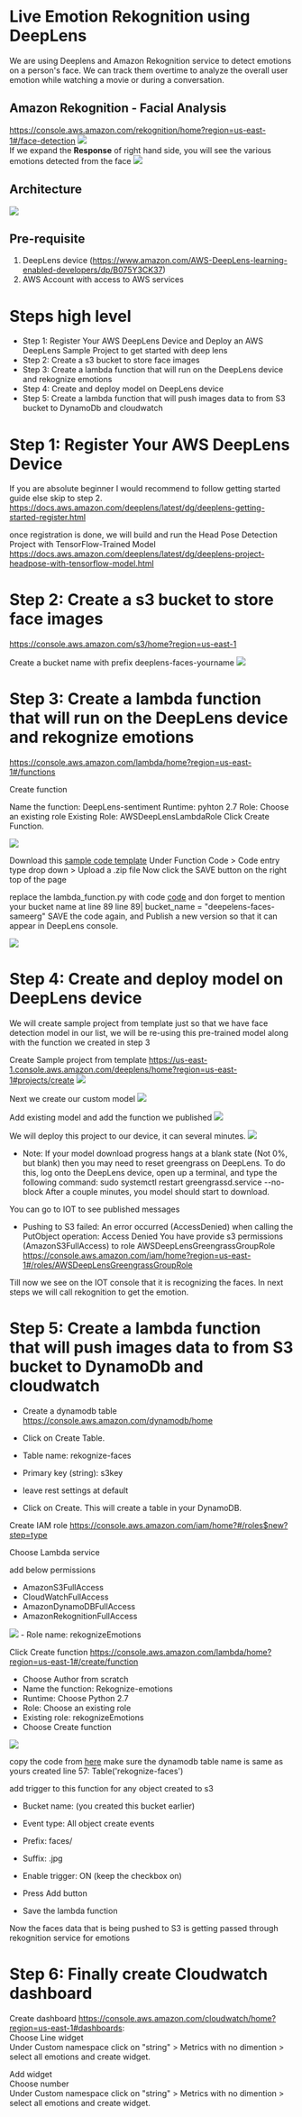 # Live Emotion Rekognition using DeepLens

We are using Deeplens and Amazon Rekognition service to detect emotions on a person's face. We can track them overtime to analyze the overall user emotion while watching a movie or during a conversation.

## Amazon Rekognition - Facial Analysis
https://console.aws.amazon.com/rekognition/home?region=us-east-1#/face-detection
<img src="images/1.png"></br>
If we expand the <b>Response</b> of right hand side, you will see the various emotions detected from the face
<img src="images/2.png">

## Architecture
<img src="images/architecture.png">

## Pre-requisite
1. DeepLens device (https://www.amazon.com/AWS-DeepLens-learning-enabled-developers/dp/B075Y3CK37)
2. AWS Account with access to AWS services

# Steps high level
- Step 1: Register Your AWS DeepLens Device and Deploy an AWS DeepLens Sample Project to get started with deep lens
- Step 2: Create a s3 bucket to store face images
- Step 3: Create a lambda function that will run on the DeepLens device and rekognize emotions
- Step 4: Create and deploy model on DeepLens device
- Step 5: Create a lambda function that will push images data to from S3 bucket to DynamoDb and cloudwatch

# Step 1: Register Your AWS DeepLens Device

If you are absolute beginner I would recommend to follow getting started guide else skip to step 2.
https://docs.aws.amazon.com/deeplens/latest/dg/deeplens-getting-started-register.html

once registration is done, we will build and run the Head Pose Detection Project with TensorFlow-Trained Model
https://docs.aws.amazon.com/deeplens/latest/dg/deeplens-project-headpose-with-tensorflow-model.html

# Step 2: Create a s3 bucket to store face images
https://console.aws.amazon.com/s3/home?region=us-east-1

Create a bucket name with prefix deeplens-faces-yourname
<img src="images/s3.png">

# Step 3: Create a lambda function that will run on the DeepLens device and rekognize emotions
https://console.aws.amazon.com/lambda/home?region=us-east-1#/functions

Create function

Name the function: DeepLens-sentiment
Runtime: pyhton 2.7
Role: Choose an existing role
Existing Role: AWSDeepLensLambdaRole
Click Create Function.

<img src="images/lambda1.png">

Download this <a href="https://github.com/sameer-goel/live-emotion-rekognition/blob/master/deeplens-sentiment-function/deeplens-lambda.zip?raw=true">sample code template</a>
Under Function Code > Code entry type drop down > Upload a .zip file
Now click the SAVE button on the right top of the page

replace the lambda_function.py with code <a href="https://raw.githubusercontent.com/sameer-goel/live-emotion-rekognition/master/deeplens-sentiment-function/lambda_function.py">code</a> and don forget to mention your bucket name at line 89
line 89| bucket_name = "deepelens-faces-sameerg"
SAVE the code again, and Publish a new version so that it can appear in DeepLens console.

<img src="images/lambda11.png">

# Step 4: Create and deploy model on DeepLens device

We will create sample project from template just so that we have face detection model in our list, we will be re-using this pre-trained model along with the function we created in step 3

Create Sample project from template
https://us-east-1.console.aws.amazon.com/deeplens/home?region=us-east-1#projects/create
<img src="images/dlsample.png">

Next we create our custom model
<img src="images/dlcustom1.png">

Add existing model and add the function we published
<img src="images/dlcustom2.png">

We will deploy this project to our device, it can several minutes.
<img src="images/dlcustom3.png">

* Note: If your model download progress hangs at a blank state (Not 0%, but blank) then you may need to reset greengrass on DeepLens. To do this, log onto the DeepLens device, open up a terminal, and type the following command: 
sudo systemctl restart greengrassd.service --no-block
After a couple minutes, you model should start to download.

You can go to IOT to see published messages

* Pushing to S3 failed: An error occurred (AccessDenied) when calling the PutObject operation: Access Denied
You have provide s3 permissions (AmazonS3FullAccess) to role AWSDeepLensGreengrassGroupRole
https://console.aws.amazon.com/iam/home?region=us-east-1#/roles/AWSDeepLensGreengrassGroupRole

Till now we see on the IOT console that it is recognizing the faces. In next steps we will call rekognition to get the emotion.

# Step 5: Create a lambda function that will push images data to from S3 bucket to DynamoDb and cloudwatch

- Create a dynamodb table https://console.aws.amazon.com/dynamodb/home

- Click on Create Table.
- Table name: rekognize-faces
- Primary key (string): s3key
- leave rest settings at default
- Click on Create. This will create a table in your DynamoDB.

Create IAM role https://console.aws.amazon.com/iam/home?#/roles$new?step=type

Choose Lambda service

add below permissions
- AmazonS3FullAccess
- CloudWatchFullAccess
- AmazonDynamoDBFullAccess
- AmazonRekognitionFullAccess 
<img src="images/rekognizeEmotions.png">
- Role name: rekognizeEmotions

Click Create function https://console.aws.amazon.com/lambda/home?region=us-east-1#/create/function

- Choose Author from scratch
- Name the function: Rekognize-emotions
- Runtime: Choose Python 2.7
- Role: Choose an existing role
- Existing role: rekognizeEmotions
- Choose Create function
<img src="images/lambda2.png">

copy the code from  <a href="https://raw.githubusercontent.com/sameer-goel/live-emotion-rekognition/master/deeplens-sentiment-function/rekognize.py">here</a> 
make sure the dynamodb table name is same as yours created
line 57: Table('rekognize-faces')

add trigger to this function for any object created to s3
- Bucket name: (you created this bucket earlier)

- Event type: All object create events
- Prefix: faces/
- Suffix: .jpg
- Enable trigger: ON (keep the checkbox on)
- Press Add button
- Save the lambda function

Now the faces data that is being pushed to S3 is getting passed through rekognition service for emotions

# Step 6: Finally create Cloudwatch dashboard
Create dashboard https://console.aws.amazon.com/cloudwatch/home?region=us-east-1#dashboards:
</br>Choose Line widget
</br>Under Custom namespace click on "string" > Metrics with no dimention > select all emotions and create widget.

Add widget
</br>Choose number
</br>Under Custom namespace click on "string" > Metrics with no dimention > select all emotions and create widget.

